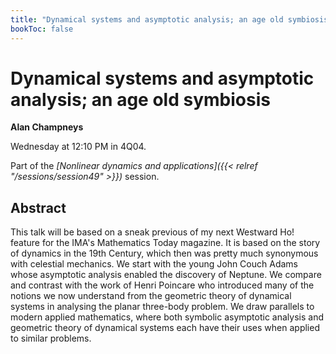 ```yaml
---
title: "Dynamical systems and asymptotic analysis; an age old symbiosis "
bookToc: false
---
```


# Dynamical systems and asymptotic analysis; an age old symbiosis 

**Alan Champneys**

Wednesday at 12:10 PM in 4Q04.

Part of the *[Nonlinear dynamics and applications]({{< relref "/sessions/session49" >}})* session.

## Abstract

This talk will be based on a sneak previous of my next Westward Ho! feature for the IMA's Mathematics Today magazine. It is based on the story of dynamics in the 19th Century, which then was pretty much synonymous with celestial mechanics. We start with the young John Couch Adams whose asymptotic analysis enabled the discovery of Neptune. We compare and contrast with the work of Henri Poincare who introduced many of the notions we now understand from the geometric theory of dynamical systems in analysing the planar three-body problem. We draw parallels to modern applied mathematics, where both symbolic asymptotic analysis and geometric theory of dynamical systems each have their uses when applied to similar problems. 


